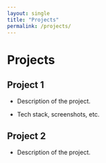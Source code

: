 ```yaml
---
layout: single
title: "Projects"
permalink: /projects/
---
```



# Projects

## Project 1
- Description of the project.
<!-- - [GitHub Link](https://github.com/YourRepo/project1) -->
- Tech stack, screenshots, etc.

## Project 2
- Description of the project.
<!-- - [GitHub Link](https://github.com/YourRepo/project2) -->
